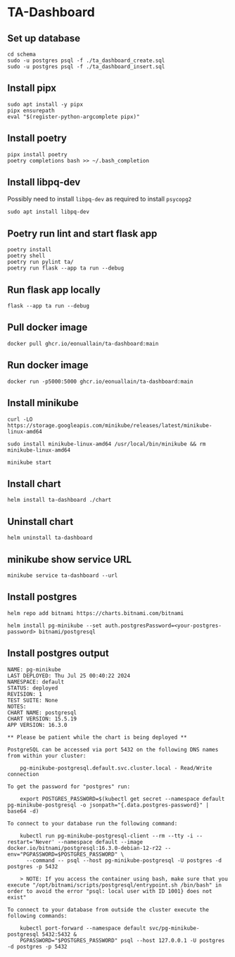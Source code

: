 # TA-Dashboard

## Set up database
```
cd schema
sudo -u postgres psql -f ./ta_dashboard_create.sql
sudo -u postgres psql -f ./ta_dashboard_insert.sql

```
## Install pipx
```
sudo apt install -y pipx
pipx ensurepath
eval "$(register-python-argcomplete pipx)"
```

## Install poetry
```
pipx install poetry
poetry completions bash >> ~/.bash_completion
```

## Install libpq-dev
Possibly need to install `libpq-dev` as required to install `psycopg2`
```
sudo apt install libpq-dev
```

## Poetry run lint and start flask app
```
poetry install
poetry shell
poetry run pylint ta/
poetry run flask --app ta run --debug
```

## Run flask app locally
```
flask --app ta run --debug
```

## Pull docker image
```
docker pull ghcr.io/eonuallain/ta-dashboard:main
```

## Run docker image
```
docker run -p5000:5000 ghcr.io/eonuallain/ta-dashboard:main
```

## Install minikube
```
curl -LO https://storage.googleapis.com/minikube/releases/latest/minikube-linux-amd64

sudo install minikube-linux-amd64 /usr/local/bin/minikube && rm minikube-linux-amd64

minikube start
```

## Install chart
```
helm install ta-dashboard ./chart
```

## Uninstall chart
```
helm uninstall ta-dashboard
```

## minikube show service URL
```
minikube service ta-dashboard --url
```

## Install postgres
```
helm repo add bitnami https://charts.bitnami.com/bitnami

helm install pg-minikube --set auth.postgresPassword=<your-postgres-password> bitnami/postgresql
```

## Install postgres output
```
NAME: pg-minikube
LAST DEPLOYED: Thu Jul 25 00:40:22 2024
NAMESPACE: default
STATUS: deployed
REVISION: 1
TEST SUITE: None
NOTES:
CHART NAME: postgresql
CHART VERSION: 15.5.19
APP VERSION: 16.3.0

** Please be patient while the chart is being deployed **

PostgreSQL can be accessed via port 5432 on the following DNS names from within your cluster:

    pg-minikube-postgresql.default.svc.cluster.local - Read/Write connection

To get the password for "postgres" run:

    export POSTGRES_PASSWORD=$(kubectl get secret --namespace default pg-minikube-postgresql -o jsonpath="{.data.postgres-password}" | base64 -d)

To connect to your database run the following command:

    kubectl run pg-minikube-postgresql-client --rm --tty -i --restart='Never' --namespace default --image docker.io/bitnami/postgresql:16.3.0-debian-12-r22 --env="PGPASSWORD=$POSTGRES_PASSWORD" \
      --command -- psql --host pg-minikube-postgresql -U postgres -d postgres -p 5432

    > NOTE: If you access the container using bash, make sure that you execute "/opt/bitnami/scripts/postgresql/entrypoint.sh /bin/bash" in order to avoid the error "psql: local user with ID 1001} does not exist"

To connect to your database from outside the cluster execute the following commands:

    kubectl port-forward --namespace default svc/pg-minikube-postgresql 5432:5432 &
    PGPASSWORD="$POSTGRES_PASSWORD" psql --host 127.0.0.1 -U postgres -d postgres -p 5432
```

